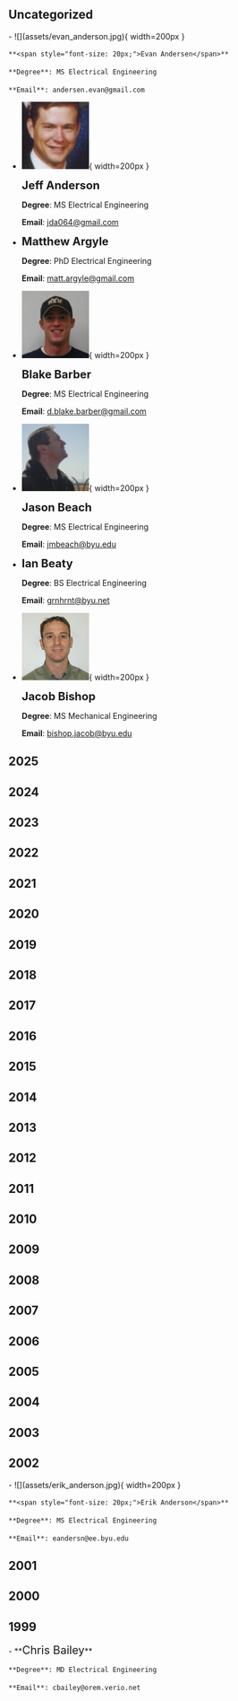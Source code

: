 ## Uncategorized

<div class="grid cards" markdown>
-   ![](assets/evan_anderson.jpg){ width=200px }

    **<span style="font-size: 20px;">Evan Andersen</span>**

    **Degree**: MS Electrical Engineering

    **Email**: andersen.evan@gmail.com

-   ![](assets/jeff_anderson.jpg){ width=200px }

    **<span style="font-size: 20px;">Jeff Anderson</span>**

    **Degree**: MS Electrical Engineering

    **Email**: jda064@gmail.com

-   **<span style="font-size: 20px;">Matthew Argyle</span>**

    **Degree**: PhD Electrical Engineering

    **Email**: matt.argyle@gmail.com

-   ![](assets/blake_barber.jpg){ width=200px }

    **<span style="font-size: 20px;">Blake Barber</span>**

    **Degree**: MS Electrical Engineering

    **Email**: d.blake.barber@gmail.com

-   ![](assets/jason_beach.jpg){ width=200px }

    **<span style="font-size: 20px;">Jason Beach</span>**

    **Degree**: MS Electrical Engineering

    **Email**: jmbeach@byu.edu

-   **<span style="font-size: 20px;">Ian Beaty</span>**

    **Degree**: BS Electrical Engineering

    **Email**: grnhrnt@byu.net

-   ![](assets/jacob_bishop.png){ width=200px }

    **<span style="font-size: 20px;">Jacob Bishop</span>**

    **Degree**: MS Mechanical Engineering

    **Email**: bishop.jacob@byu.edu

</div>


## 2025

<div class="grid cards" markdown>
</div>


## 2024

<div class="grid cards" markdown>
</div>


## 2023

<div class="grid cards" markdown>
</div>


## 2022

<div class="grid cards" markdown>
</div>


## 2021

<div class="grid cards" markdown>
</div>


## 2020

<div class="grid cards" markdown>
</div>


## 2019

<div class="grid cards" markdown>
</div>


## 2018

<div class="grid cards" markdown>
</div>


## 2017

<div class="grid cards" markdown>
</div>


## 2016

<div class="grid cards" markdown>
</div>


## 2015

<div class="grid cards" markdown>
</div>


## 2014

<div class="grid cards" markdown>
</div>


## 2013

<div class="grid cards" markdown>
</div>


## 2012

<div class="grid cards" markdown>
</div>


## 2011

<div class="grid cards" markdown>
</div>


## 2010

<div class="grid cards" markdown>
</div>


## 2009

<div class="grid cards" markdown>
</div>


## 2008

<div class="grid cards" markdown>
</div>


## 2007

<div class="grid cards" markdown>
</div>


## 2006

<div class="grid cards" markdown>
</div>


## 2005

<div class="grid cards" markdown>
</div>


## 2004

<div class="grid cards" markdown>
</div>


## 2003

<div class="grid cards" markdown>
</div>


## 2002

<div class="grid cards" markdown>
-   ![](assets/erik_anderson.jpg){ width=200px }

    **<span style="font-size: 20px;">Erik Anderson</span>**

    **Degree**: MS Electrical Engineering

    **Email**: eandersn@ee.byu.edu
</div>


## 2001

<div class="grid cards" markdown>
</div>


## 2000

<div class="grid cards" markdown>
</div>


## 1999

<div class="grid cards" markdown>
-   **<span style="font-size: 20px;">Chris Bailey</span>**

    **Degree**: MD Electrical Engineering

    **Email**: cbailey@orem.verio.net
</div>

